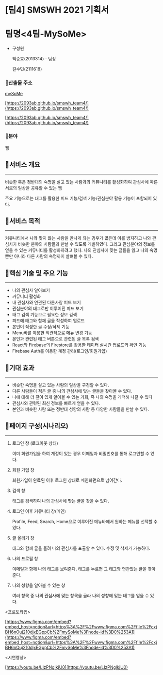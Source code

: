 # [팀4] SMSWH 2021 기획서

# 팀명<4팀-MySoMe>

- 구성원
    
    백승효(2013314) - 팀장
    
    길수민(2111618)
    

### 🔹산출물 주소

[mySoMe](https://2093ab.github.io/smswh_team4/)

[https://2093ab.github.io/smswh_team4/](https://2093ab.github.io/smswh_team4/)

[https://2093ab.github.io/smswh_team4/](https://2093ab.github.io/smswh_team4/)

### 🔹분야

웹

## 🔶서비스 개요

---

비슷한 혹은 정반대의 숙명을 살고 있는 사람과의 커뮤니티를 활성화하여 관심사에 따른 서로의 일상을 공유할 수 있는 웹

주요 기능으로는 태그를 활용한 피드 기능/검색 기능/관심분야 활용 기능이 포함되어 있다.

## 🔶서비스 목적

---

커뮤니티에서 나와 맞지 않는 사람을 만나게 되는 경우가 많은데 이를 방지하고 나와 관심사가 비슷한 분야의 사람들과 만날 수 있도록 개발하였다. 그리고 관심분야의 정보를 얻을 수 있는 커뮤니티를 활성화하려고 했다. 나의 관심사에 맞는 글들을 읽고 나의 숙명 뿐만 아니라 다른 사람의 숙명까지 살펴볼 수 있다.   

## 🔶핵심 기술 및 주요 기능

---

- 나의 관심사 알아보기
- 커뮤니티 활성화
- 내 관심사와 연관된 다른사람 피드 보기
- 관심분야의 태그로만 이루어진 피드 보기
- 태그 검색 기능으로 필요한 정보 검색
- 피드에 태그와 함께 글을 작성하여 업로드
- 본인이 작성한 글 수정/삭제 기능
- Menu바를 이용한 직관적으로 메뉴 변경 기능
- 본인과 관련된 태그 버튼으로 관련된 글 목록 검색
- React와 Firebase의 Firestore를 활용한 데이터 실시간 업로드와 확인 기능
- Firebase Auth를 이용한 계정 관리(로그인/회원가입)

## 🔶기대 효과

---

- 비슷한 숙명을 살고 있는 사람의 일상을 구경할 수 있다.
- 다른 사람들이 적은 글 중 나의 관심사에 맞는 글들을 찾아볼 수 있다.
- 나에 대해 더 깊이 있게 알아볼 수 있는 기회, 즉 나의 숙명을 개척해 나갈 수 있다
- 관심사와 관련된 최신 정보를 빠르게 얻을 수 있다.
- 본인과 비슷한 사람 또는 정반대 성향의 사람 등 다양한 사람들을 만날 수 있다.

## 🔶페이지 구성(시나리오)

---

1. 로그인 창 (로그아웃 상태)
    
    이미 회원가입을 하여 계정이 있는 경우 이메일과 비밀번호를 통해 로그인할 수 있다.
    
2. 회원 가입 창

      회원가입이 완료된 이후 로그인 상태로 메인화면으로 넘어간다.

1. 검색 창

      태그를 검색하여 나의 관심사에 맞는 글을 찾을 수 있다.

1. 로그인 이후 커뮤니티 창(메인)

      Profile, Feed, Search, Home으로 이루어진 메뉴바에서 원하는 메뉴를 선택할 수 있다.  

1. 글 올리기 창

     태그와 함께 글을 올려 나의 관심사를 표출할 수 있다. 수정 및 삭제가 가능하다.

1. 나의 프로필 창

     이메일과 함께 나의 태그를 보여준다. 태그를 누르면 그 태그와 연관있는 글을 찾아준다.

1. 나의 성향을 알아볼 수 있는 창

     여러 항목 중 나의 관심사에 맞는 항목을 골라 나의 성향에 맞는 태그를 얻을 수 있다.

<프로토타입>

[https://www.figma.com/embed?embed_host=notion&url=https%3A%2F%2Fwww.figma.com%2Ffile%2FcxjBH6nOuj210djxEGppCb%2FmySoMe%3Fnode-id%3D0%253A1](https://www.figma.com/embed?embed_host=notion&url=https%3A%2F%2Fwww.figma.com%2Ffile%2FcxjBH6nOuj210djxEGppCb%2FmySoMe%3Fnode-id%3D0%253A1)

<시연영상>

[https://youtu.be/LIzPNgIkjU0](https://youtu.be/LIzPNgIkjU0)